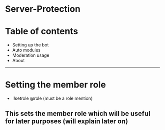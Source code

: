 # Server-Protection


# Table of contents

- Setting up the bot
- Auto modules
- Moderation usage
- About

-------------------------------------

# Setting the member role

- !!setrole @role (must be a role mention)

## This sets the member role which will be useful for later purposes (will explain later on)
